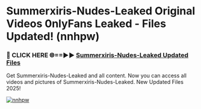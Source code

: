# Summerxiris-Nudes-Leaked Original Videos 0nlyFans Leaked - Files Updated! (nnhpw)

<h3>🔴 CLICK HERE 🌐==►► <a href="https://tinyurl.com/4mcuefdz" rel="nofollow">Summerxiris-Nudes-Leaked Updated Files</a></h3>

Get Summerxiris-Nudes-Leaked and all content. Now you can access all videos and pictures of Summerxiris-Nudes-Leaked. New Updated Files 2025!

[![nnhpw](https://i.imgur.com/StAQSOY.gif)](https://tinyurl.com/4mcuefdz)
